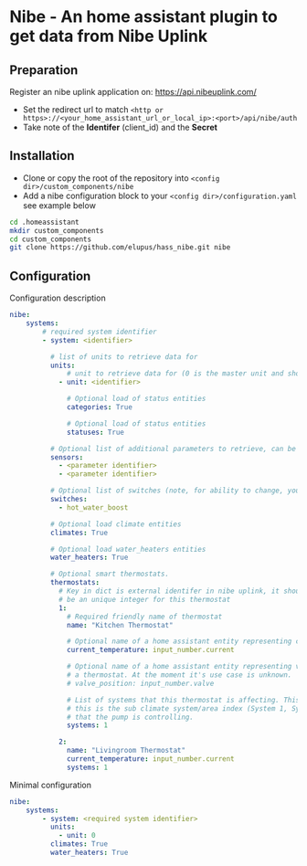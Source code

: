 Nibe - An home assistant plugin to get data from Nibe Uplink
============================================================

Preparation
------------

Register an nibe uplink application on: https://api.nibeuplink.com/

  * Set the redirect url to match `<http or https>://<your_home_assistant_url_or_local_ip>:<port>/api/nibe/auth`
  * Take note of the **Identifer** (client_id) and the **Secret**

Installation
------------

 * Clone or copy the root of the repository into `<config dir>/custom_components/nibe`
 * Add a nibe configuration block to your `<config dir>/configuration.yaml` see example below

```bash
cd .homeassistant
mkdir custom_components
cd custom_components
git clone https://github.com/elupus/hass_nibe.git nibe
```

Configuration
-------------

Configuration description
```yaml
nibe:
    systems:
        # required system identifier
        - system: <identifier>

          # list of units to retrieve data for
          units:
              # unit to retrieve data for (0 is the master unit and should always exist)
            - unit: <identifier>

              # Optional load of status entities
              categories: True

              # Optional load of status entities
              statuses: True

          # Optional list of additional parameters to retrieve, can be done here or on the sensor platform.
          sensors:
            - <parameter identifier>
            - <parameter identifier>

          # Optional list of switches (note, for ability to change, you need to use writeaccess and have payed license).
          switches:
            - hot_water_boost

          # Optional load climate entities
          climates: True

          # Optional load water_heaters entities
          water_heaters: True

          # Optional smart thermostats.
          thermostats:
            # Key in dict is external identifer in nibe uplink, it should
            # be an unique integer for this thermostat
            1:
              # Required friendly name of thermostat
              name: "Kitchen Thermostat"

              # Optional name of a home assistant entity representing current temperature
              current_temperature: input_number.current

              # Optional name of a home assistant entity representing valve position of
              # a thermostat. At the moment it's use case is unknown.
              # valve_position: input_number.valve

              # List of systems that this thermostat is affecting. This is
              # this is the sub climate system/area index (System 1, System 2, ..)
              # that the pump is controlling.
              systems: 1

            2:
              name: "Livingroom Thermostat"
              current_temperature: input_number.current
              systems: 1
```

Minimal configuration
```yaml
nibe:
    systems:
        - system: <required system identifier>
          units:
            - unit: 0
          climates: True
          water_heaters: True
```
